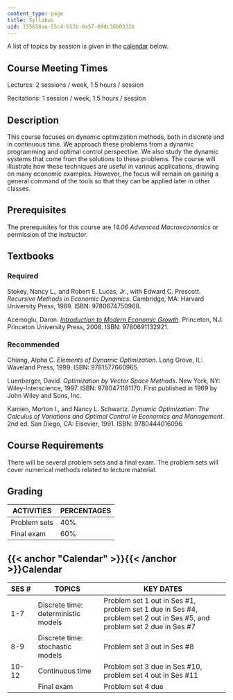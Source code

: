 ```yaml
---
content_type: page
title: Syllabus
uid: 155656aa-55c4-b52b-0a57-09dc36b0322b
---
```


A list of topics by session is given in the [calendar](#Calendar) below.

Course Meeting Times
--------------------

Lectures: 2 sessions / week, 1.5 hours / session

Recitations: 1 session / week, 1.5 hours / session

Description
-----------

This course focuses on dynamic optimization methods, both in discrete and in continuous time. We approach these problems from a dynamic programming and optimal control perspective. We also study the dynamic systems that come from the solutions to these problems. The course will illustrate how these techniques are useful in various applications, drawing on many economic examples. However, the focus will remain on gaining a general command of the tools so that they can be applied later in other classes.

Prerequisites
-------------

The prerequisites for this course are _14.06 Advanced Macroeconomics_ or permission of the instructor.

Textbooks
---------

### Required

Stokey, Nancy L., and Robert E. Lucas, Jr., with Edward C. Prescott. _Recursive Methods in Economic Dynamics_. Cambridge, MA: Harvard University Press, 1989. ISBN: 9780674750968.

Acemoglu, Daron. _[Introduction to Modern Economic Growth](http://press.princeton.edu/titles/8764.html)_. Princeton, NJ: Princeton University Press, 2008. ISBN: 9780691132921.

### Recommended

Chiang, Alpha C. _Elements of Dynamic Optimization_. Long Grove, IL: Waveland Press, 1999. ISBN: 9781577660965.

Luenberger, David. _Optimization by Vector Space Methods_. New York, NY: Wiley-Interscience, 1997. ISBN: 9780471181170. First published in 1969 by John Wiley and Sons, Inc.

Kamien, Morton I., and Nancy L. Schwartz. _Dynamic Optimization: The Calculus of Variations and Optimal Control in Economics and Management_. 2nd ed. San Diego, CA: Elsevier, 1991. ISBN: 9780444016096.

Course Requirements
-------------------

There will be several problem sets and a final exam. The problem sets will cover numerical methods related to lecture material.

Grading
-------

| ACTIVITIES | PERCENTAGES |
| --- | --- |
| Problem sets | 40% |
| Final exam | 60% 

{{< anchor "Calendar" >}}{{< /anchor >}}Calendar
------------------------------------------------

| SES # | TOPICS | KEY DATES |
| --- | --- | --- |
| 1-7 | Discrete time: deterministic models | Problem set 1 out in Ses #1, problem set 1 due in Ses #4, problem set 2 out in Ses #5, and problem set 2 due in Ses #7 |
| 8-9 | Discrete time: stochastic models | Problem set 3 out in Ses #8 |
| 10-12 | Continuous time | Problem set 3 due in Ses #10, problem set 4 out in Ses #11 |
| &nbsp; | Final exam | Problem set 4 due